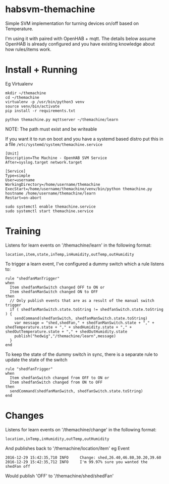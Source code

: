 # habsvm-themachine
Simple SVM implementation for turning devices on/off based on Temperature. 

I'm using it with paired with OpenHAB + mqtt. The details below assume OpenHAB is already
configured and you have existing knowledge about how rules/items work.

Install + Running
=================
Eg Virtualenv

```
mkdir ~/themachine
cd ~/themachine
virtualenv -p /usr/bin/python3 venv
source venv/bin/activate
pip install -r requirements.txt
```

```
python themachine.py mqttserver ~/themachine/learn
```
NOTE: The path must exist and be writeable

If you want it to run on boot and you have a systemd based distro put this in
a file `/etc/systemd/system/themachine.service`

```
[Unit]
Description=The Machine - OpenHAB SVM Service
After=syslog.target network.target

[Service]
Type=simple
User=username
WorkingDirectory=/home/username/themachine
ExecStart=/home/username/themachine/venv/bin/python themachine.py hostname /home/username/themachine/learn
Restart=on-abort
```

```
sudo systemctl enable themachine.service
sudo systemctl start themachine.service
```


Training
========

Listens for learn events on '/themachine/learn' in the following format:
```
location,item,state,inTemp,inHumidity,outTemp,outHumidity
```

To trigger a learn event, I've configured a dummy switch which a rule listens to:
```
rule "shedfanManTrigger"
when
  Item shedfanManSwitch changed OFF to ON or
  Item shedfanManSwitch changed ON to OFF
then
  // Only publish events that are as a result of the manual switch trigger
  if ( shedfanManSwitch.state.toString != shedfanSwitch.state.toString ) {
    sendCommand(shedfanSwitch, shedfanManSwitch.state.toString)
    var message = "shed,shedFan," + shedfanManSwitch.state + "," + shedTemperature.state + "," + shedHumidity.state + "," + shedOutTemperature.state + "," + shedOutHumidity.state
    publish("hedwig","/themachine/learn",message)
  }
end
```

To keep the state of the dummy switch in sync, there is a separate rule to update the state of the switch
```
rule "shedfanTrigger"
when
  Item shedfanSwitch changed from OFF to ON or
  Item shedfanSwitch changed from ON to OFF
then
  sendCommand(shedfanManSwitch, shedfanSwitch.state.toString)
end
```

Changes
=======
Listens for learn events on '/themachine/change' in the following format:

```
location,inTemp,inHumidity,outTemp,outHumidity
```

And publishes back to '/themachine/location/item' eg Event

```
2016-12-29 15:42:35,710 INFO     Change: shed,26.40,46.80,30.20,39.60
2016-12-29 15:42:35,712 INFO     I'm 99.97% sure you wanted the shedFan off
```

Would publish 'OFF' to '/themachine/shed/shedFan'


